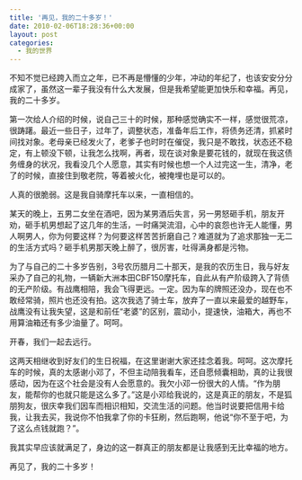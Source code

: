 ```yaml
---
title: '再见，我的二十多岁！'
date: 2010-02-06T18:28:36+00:00
layout: post
categories:
  - 我的世界
---
```

不知不觉已经跨入而立之年，已不再是懵懂的少年，冲动的年纪了，也该安安分分成家了，虽然这一辈子我没有什么大发展，但是我希望能更加快乐和幸福。再见，我的二十多岁。

第一次给人介绍的时候，说自己三十的时候，那种感觉确实不一样，感觉很荒凉，很踌躇。最近一些日子，过年了，调整状态，准备年后工作，将债务还清，抓紧时间找对象。老母亲已经发火了，老爹子也时时在催促，我只是不敢找，状态还不稳定，有上顿没下顿，让我怎么找啊，再者，现在谈对象是要花钱的，就现在我这债务缠身的状况，我看没几个人愿意，其实有时候也想一个人过完这一生，清净，老了的时候，直接住到敬老院，等着被火化，被掩埋也是可以的。

人真的很脆弱。这是我自骑摩托车以来，一直相信的。

某天的晚上，五男二女坐在酒吧，因为某男酒后失言，另一男怒砸手机，朋友开劝，砸手机男想起了这几年的生活，一时痛哭流泪，心中的哀怨也许无人能懂，男人啊男人，你为何要这样？为何要这样苦苦折磨自己？难道就为了追求那独一无二的生活方式吗？砸手机男那天晚上醉了，很厉害，吐得满身都是污物。

为了与自己的二十多岁告别，3号农历腊月二十那天，是我的农历生日，我与好友采办了自己的礼物，一辆新大洲本田CBF150摩托车，自此从有产阶级跨入了背债的无产阶级。有战鹰相陪，我会飞得更远。一定。因为车的牌照还没办，现在也不敢经常骑，照片也还没有拍。这次我选了骑士车，放弃了一直以来最爱的越野车，战鹰没有让我失望，这是和前任“老婆”的区别，震动小，提速快，油箱大，再也不用算油箱还有多少油量了。呵呵。
<!--more-->
开春，我们一起去远行。

这两天相继收到好友们的生日祝福，在这里谢谢大家还挂念着我。呵呵。这次摩托车的时候，真的太感谢小邓了，不但主动陪我看车，还自愿倾囊相助，真的让我很感动，因为在这个社会是没有人会愿意的。我欠小邓一份很大的人情。“作为朋友，能帮你的也就只能是这么多了。”这是小邓给我说的，这是真正的朋友，不是狐朋狗友，很庆幸我们因车而相识相知，交流生活的问题。他当时说要把信用卡给我，让我去买，我说你不怕我拿了你的卡狂刷，然后跑啊，他说“你不至于吧，为了这么点钱就跑？”。

我其实早应该就满足了，身边的这一群真正的朋友都是让我感到无比幸福的地方。

再见了，我的二十多岁！